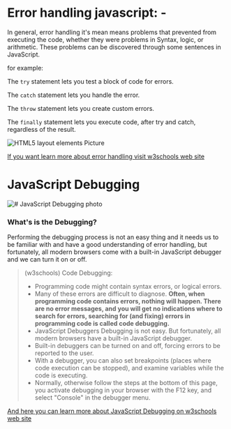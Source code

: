# Error handling javascript: -

In general, error handling it's mean means problems that prevented from executing the code, whether they were problems in Syntax, logic, or arithmetic. These problems can be discovered through some sentences in JavaScript.

for example:

The `try` statement lets you test a block of code for errors.

The `catch` statement lets you handle the error.

The `throw` statement lets you create custom errors.

The `finally` statement lets you execute code, after try and catch, regardless of the result.

![HTML5 layout elements Picture](https://data-flair.training/blogs/wp-content/uploads/sites/2/2019/08/JavaScript-Errors-1200x720.jpg)


[If you want learn more about error handling visit w3schools web site](https://www.w3schools.com/js/js_errors.asp)

# JavaScript Debugging

![# JavaScript Debugging photo](https://d2h0cx97tjks2p.cloudfront.net/blogs/wp-content/uploads/sites/2/2019/08/JavaScript-Debugging-and-Testing.png)

### What's is the Debugging?

Performing the debugging process is not an easy thing and it needs us to be familiar with and have a good understanding of error handling, but fortunately, all modern browsers come with a built-in JavaScript debugger and we can turn it on or off.

> (w3schools) Code Debugging:
>- Programming code might contain syntax errors, or logical errors.
>- Many of these errors are difficult to diagnose.
>**Often, when programming code contains errors, nothing will happen. There are no error messages, and you will get no indications where to search for errors, searching for (and fixing) errors in programming code is called code debugging.**
> - JavaScript Debuggers
Debugging is not easy. But fortunately, all modern browsers have a built-in JavaScript debugger.
> - Built-in debuggers can be turned on and off, forcing errors to be reported to the user.
> - With a debugger, you can also set breakpoints (places where code execution can be stopped), and examine variables while the code is executing.
> - Normally, otherwise follow the steps at the bottom of this page, you activate debugging in your browser with the F12 key, and select "Console" in the debugger menu.


[And here you can learn more about JavaScript Debugging on w3schools web site](https://www.w3schools.com/js/js_debugging.asp)
